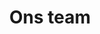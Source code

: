 ---
title: "Ons team"
draft: false
# page title background image
bg_image: "images/backgrounds/page-title.jpg"
# meta description
description : "Bij Dataworkz hebben we allemaal onze eigen specialismes. Kijk rond en kijk met wie jij wilt samenwerken!"
---